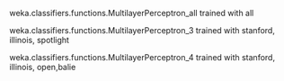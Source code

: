 
weka.classifiers.functions.MultilayerPerceptron_all trained with all

weka.classifiers.functions.MultilayerPerceptron_3 trained with stanford, illinois, spotlight


weka.classifiers.functions.MultilayerPerceptron_4 trained with stanford, illinois, open,balie

